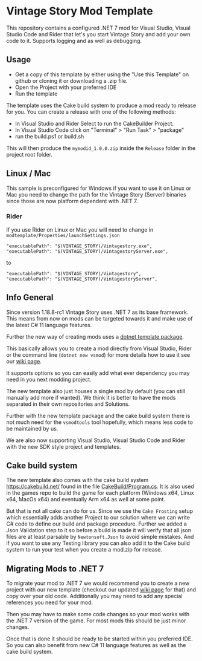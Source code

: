 # Vintage Story Mod Template

This repository contains a configured .NET 7 mod for Visual Studio, Visual Studio Code and Rider that let's you start Vintage Story and add your own code to it. Supports logging and as well as debugging.



## Usage
- Get a copy of this template by either using the "Use this Template" on github or cloning it or downloading a .zip file.
- Open the Project with your preferred IDE
- Run the template


The template uses the Cake build system to produce a mod ready to release for you.
You can create a release with one of the following methods:
- In Visual Studio and Rider Select to run the CakeBuilder Project.
- In Visual Studio Code click on "Terminal" > "Run Task" > "package"
- run the build.ps1 or build.sh

This will then produce the `mymodid_1.0.0.zip` inside the `Release` folder in the project root folder.


##  Linux / Mac
This sample is preconfigured for Windows if you want to use it on Linux or Mac you need to change the path for the Vintage Story (Server) binaries since those are now platform dependent with .NET 7. 

### Rider
If you use Rider on Linux or Mac you will need to change in
`modtemplate/Properties/launchSettings.json`
```
"executablePath": "$(VINTAGE_STORY)/Vintagestory.exe",
"executablePath": "$(VINTAGE_STORY)/VintagestoryServer.exe",
```
to 
```
"executablePath": "$(VINTAGE_STORY)/Vintagestory",
"executablePath": "$(VINTAGE_STORY)/VintagestoryServer",
```

## Info General

Since version 1.18.8-rc1 Vintage Story uses .NET 7 as its base framework. This means from now on mods can be targeted towards it and make use of the latest C# 11 language features.

Further the new way of creating mods uses a [dotnet template package](https://www.nuget.org/packages/VintageStory.Mod.Templates/).

This basically allows you to create a mod directly from Visual Studio, Rider or the command line (`dotnet new vsmod`) for more details how to use it see our [wiki page](https://wiki.vintagestory.at/index.php/Modding:Setting_up_your_Development_Environment).

It supports options so you can easily add what ever dependency you may need in you next modding project.

The new template also just houses a single mod by default (you can still manually add more if wanted). We think it is better to have the mods separated in their own repositories and Solutions.

Further with the new template package and the cake build system there is not much need for the `vsmodtools` tool hopefully, which means less code to be maintained by us.

We are also now supporting Visual Studio, Visual Studio Code and Rider with the new SDK style project and templates.

## Cake build system

The new template also comes with the cake build system https://cakebuild.net/ found in the file [CakeBuild/Program.cs](CakeBuild/Program.cs).
It is also used in the games repo to build the game for each platform (Windows x64, Linux x64, MacOs x64) and eventually Arm x64 as well at some point.

But that is not all cake can do for us.
Since we use the `Cake Frosting` setup which essentially adds another Project to our solution where we can write C# code to define our build and package procedure. Further we added a Json Validation step to it so before a build is made it will verify that all json files are at least parsable by `Newtonsoft.Json` to avoid simple mistakes. And if you want to use any Testing library you can also add it to the Cake build system to run your test when you create a mod.zip for release.


## Migrating Mods to .NET 7

To migrate your mod to .NET 7 we would recommend you to create a new project with our new template (checkout our updated [wiki page](https://wiki.vintagestory.at/index.php/Modding:Setting_up_your_Development_Environment) for that) and copy over your old code. Additionally you may need to add any special references you need for your mod.

Then you may have to make some code changes so your mod works with the .NET 7 version of the game. For most mods this should be just minor changes.

Once that is done it should be ready to be started within you preferred IDE. So you can also benefit from new C# 11 language features as well as the cake build system.

